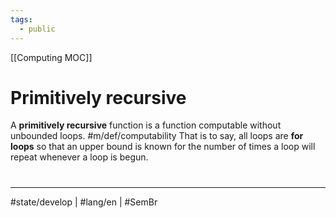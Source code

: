 ```yaml
---
tags:
  - public
---
```

[[Computing MOC]]
# Primitively recursive

A **primitively recursive** function is a function computable without unbounded loops. #m/def/computability
That is to say, all loops are **for loops** so that an upper bound is known for the number of times a loop will repeat whenever a loop is begun.


#
---
#state/develop | #lang/en | #SemBr
